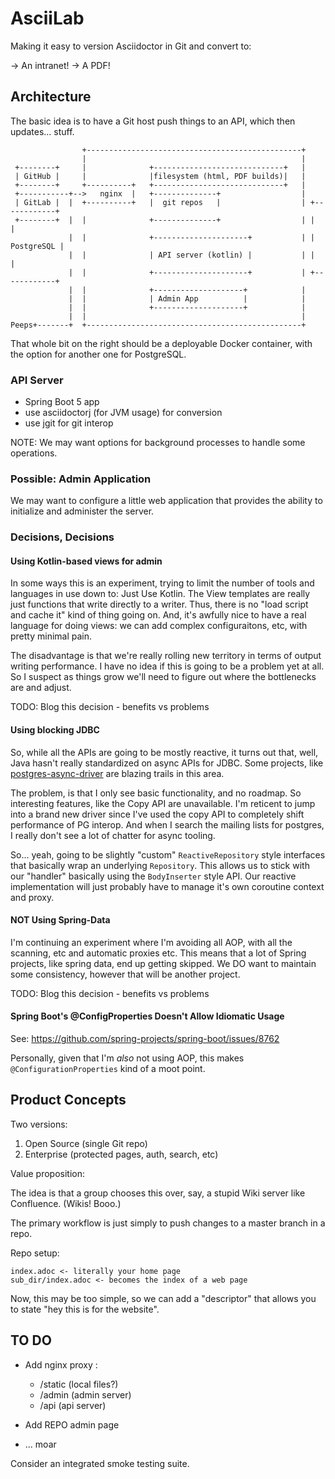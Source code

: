# AsciiLab

Making it easy to version Asciidoctor in Git and convert to:

-> An intranet!
-> A PDF!


## Architecture

The basic idea is to have a Git host push things to an API, which then updates... stuff.

                    +------------------------------------------------+
                    |                                                |
     +--------+     |              +-----------------------------+   |
     | GitHub |     |              |filesystem (html, PDF builds)|   |
     +--------+     +----------+   +-----------------------------+   |
     +-----------+-->   nginx  |   +--------------+                  |
     | GitLab |  |  +----------+   |  git repos   |                  | +------------+
     +--------+  |  |              +--------------+                  | |            |
                 |  |              +---------------------+           | | PostgreSQL |
                 |  |              | API server (kotlin) |           | |            |
                 |  |              +---------------------+           | +------------+
                 |  |              +--------------------+            |
                 |  |              | Admin App          |            |  
                 |  |              +--------------------+            |
                 |  |                                                |
    Peeps+-------+  +------------------------------------------------+

That whole bit on the right should be a deployable Docker container, with the option for another one for PostgreSQL.

### API Server

- Spring Boot 5 app
- use asciidoctorj (for JVM usage) for conversion
- use jgit for git interop

NOTE: We may want options for background processes to handle some operations.

### Possible: Admin Application

We may want to configure a little web application that provides the ability to initialize and administer the server. 


### Decisions, Decisions

#### Using Kotlin-based views for admin

In some ways this is an experiment, trying to limit the number of tools and languages in use down to: Just Use Kotlin.
The View templates are really just functions that write directly to a writer.
Thus, there is no "load script and cache it" kind of thing going on.
And, it's awfully nice to have a real language for doing views: we can add complex configuraitons, etc, with pretty minimal pain.

The disadvantage is that we're really rolling new territory in terms of output writing performance.
I have no idea if this is going to be a problem yet at all.
So I suspect as things grow we'll need to figure out where the bottlenecks are and adjust.

TODO: Blog this decision - benefits vs problems

#### Using blocking JDBC

So, while all the APIs are going to be mostly reactive, it turns out that, well, Java hasn't really standardized on async APIs for JDBC.
Some projects, like [postgres-async-driver](https://github.com/alaisi/postgres-async-driver) are blazing trails in this area.

The problem, is that I only see basic functionality, and no roadmap.
So interesting features, like the Copy API are unavailable.
I'm reticent to jump into a brand new driver since I've used the copy API to completely shift performance of PG interop.
And when I search the mailing lists for postgres, I really don't see a lot of chatter for async tooling.

So... yeah, going to be slightly "custom" `ReactiveRepository` style interfaces that basically wrap an underlying `Repository`.
This allows us to stick with our "handler" basically using the `BodyInserter` style API.
Our reactive implementation will just probably have to manage it's own coroutine context and proxy.

#### NOT Using Spring-Data

I'm continuing an experiment where I'm avoiding all AOP, with all the scanning, etc and automatic proxies etc.
This means that a lot of Spring projects, like spring data, end up getting skipped.
We DO want to maintain some consistency, however that will be another project.

TODO: Blog this decision - benefits vs problems

#### Spring Boot's @ConfigProperties Doesn't Allow Idiomatic Usage

See: https://github.com/spring-projects/spring-boot/issues/8762

Personally, given that I'm _also_ not using AOP, this makes `@ConfigurationProperties` kind of a moot point.


## Product Concepts

Two versions:

1. Open Source (single Git repo)
2. Enterprise (protected pages, auth, search, etc)

Value proposition:

The idea is that a group chooses this over, say, a stupid Wiki server like Confluence. (Wikis! Booo.)

The primary workflow is just simply to push changes to a master branch in a repo.

Repo setup:

    index.adoc <- literally your home page
    sub_dir/index.adoc <- becomes the index of a web page

Now, this may be too simple, so we can add a "descriptor" that allows you to state "hey this is for the website".


## TO DO

- Add nginx proxy :
    - /static (local files?)
    - /admin (admin server)
    - /api (api server)
 


- Add REPO admin page
- ... moar


Consider an integrated smoke testing suite.

